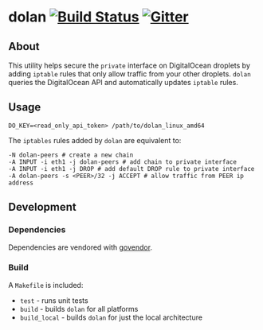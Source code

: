 # dolan [![Build Status](http://img.shields.io/travis/tam7t/dolan.svg?style=flat-square)](https://travis-ci.org/tam7t/dolan) [![Gitter](https://img.shields.io/gitter/room/tam7t/dolan.js.svg?style=flat-square)](https://gitter.im/tam7t/dolan)

## About

This utility helps secure the `private` interface on DigitalOcean droplets by
adding `iptable` rules that only allow traffic from your other droplets. `dolan`
queries the DigitalOcean API and automatically updates `iptable` rules.

## Usage

```
DO_KEY=<read_only_api_token> /path/to/dolan_linux_amd64
```

The `iptables` rules added by `dolan` are equivalent to:

```
-N dolan-peers # create a new chain
-A INPUT -i eth1 -j dolan-peers # add chain to private interface
-A INPUT -i eth1 -j DROP # add default DROP rule to private interface
-A dolan-peers -s <PEER>/32 -j ACCEPT # allow traffic from PEER ip address
```

## Development

### Dependencies

Dependencies are vendored with [govendor](https://github.com/kardianos/govendor).

### Build

A `Makefile` is included:
  * `test` - runs unit tests
  * `build` - builds `dolan` for all platforms
  * `build_local` - builds `dolan` for just the local architecture

